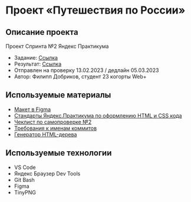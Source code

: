 # **Проект «Путешествия по России»**
## Описание проекта
Проект Спринта №2 Яндекс Практикума
- Задание: [Ссылка](https://github.com/yandex-praktikum/russian-travel)
- Результат: [Ссылка](https://github.com/teplokotov/russian-travel/)
- Отправлен на проверку 13.02.2023 / дедлайн 05.03.2023
- Автор: Филипп Добриков, студент 23 когорты Web+
## Используемые материалы
- [Макет в Figma](https://www.figma.com/file/5S2WSbEFL6awjVWJ0NWL8Q/Sprint-3_-Russia-_-desktop-mobile?node-id=28503%3A0)
- [Стандарты Яндекс.Практикума по оформлению HTML и CSS кода](https://code.s3.yandex.net/web-developer/static/design-rules/index.html)
- [Чеклист по самопроверке №2](https://code.s3.yandex.net/web-developer/checklists-pdf/web-plus/checklist-2.pdf)
- [Требования к именам коммитов](https://docs.rs.school/#/git-convention)
- [Генератор HTML-дерева](https://yoksel.github.io/html-tree/)
## Используемые технологии
- VS Code
- Яндекс Браузер Dev Tools
- Git Bash
- Figma
- TinyPNG
